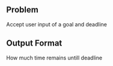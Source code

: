 ## Problem
Accept user input of a goal and deadline

## Output Format
How much time remains untill deadline

